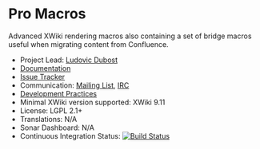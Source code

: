 # Pro Macros

Advanced XWiki rendering macros also containing a set of bridge macros useful when migrating content from Confluence.
 
* Project Lead: [Ludovic Dubost](https://github.com/ldubost)
* [Documentation](https://store.xwiki.com/xwiki/bin/view/Extension/ProMacros)
* [Issue Tracker](https://github.com/xwikisas/xwiki-pro-macros/issues)
* Communication: [Mailing List](http://dev.xwiki.org/xwiki/bin/view/Community/MailingLists>), [IRC]( http://dev.xwiki.org/xwiki/bin/view/Community/IRC)
* [Development Practices](http://dev.xwiki.org)
* Minimal XWiki version supported: XWiki 9.11
* License: LGPL 2.1+
* Translations: N/A
* Sonar Dashboard: N/A
* Continuous Integration Status: [![Build Status](http://ci.xwikisas.com/view/All/job/xwikisas/job/xwiki-pro-macros/job/main/badge/icon)](http://ci.xwikisas.com/view/All/job/xwikisas/job/xwiki-pro-macros/job/main/)

